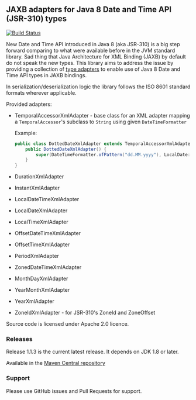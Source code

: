 JAXB adapters for Java 8 Date and Time API (JSR-310) types
---------

[![Build Status](https://travis-ci.com/jaxb-java-time-adapters/jaxb-java-time-adapters.svg?branch=master)](https://travis-ci.com/jaxb-java-time-adapters/jaxb-java-time-adapters)

New Date and Time API introduced in Java 8 (aka JSR-310) is a big step forward comparing to what were available before in the JVM standard library. Sad thing that Java Architecture for XML Binding (JAXB) by default do not speak the new types. This library aims to address the issue by providing a collection of [type adapters](http://docs.oracle.com/javase/8/docs/api/javax/xml/bind/annotation/adapters/XmlAdapter.html) to enable use of Java 8 Date and Time API types in JAXB bindings.

In serialization/deserialization logic the library follows the ISO 8601 standard formats wherever applicable.

Provided adapters:
* TemporalAccessorXmlAdapter - base class for an XML adapter mapping a `TemporalAccessor`'s subclass to `String` using given `DateTimeFormatter`

  Example:
  ```java
  public class DottedDateXmlAdapter extends TemporalAccessorXmlAdapter<LocalDate> {
      public DottedDateXmlAdapter() {
          super(DateTimeFormatter.ofPattern("dd.MM.yyyy"), LocalDate::from);
      }
  }
  ```
* DurationXmlAdapter
* InstantXmlAdapter
* LocalDateTimeXmlAdapter
* LocalDateXmlAdapter
* LocalTimeXmlAdapter
* OffsetDateTimeXmlAdapter
* OffsetTimeXmlAdapter
* PeriodXmlAdapter
* ZonedDateTimeXmlAdapter
* MonthDayXmlAdapter
* YearMonthXmlAdapter
* YearXmlAdapter
* ZoneIdXmlAdapter - for JSR-310's ZoneId and ZoneOffset

Source code is licensed under Apache 2.0 licence.

### Releases
Release 1.1.3 is the current latest release.
It depends on JDK 1.8 or later.

Available in the [Maven Central repository](http://search.maven.org/#artifactdetails|com.migesok|jaxb-java-time-adapters|1.1.3|jar)

### Support
Please use GitHub issues and Pull Requests for support.
